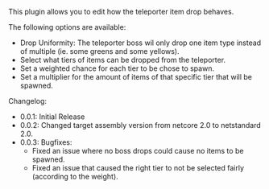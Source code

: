 This plugin allows you to edit how the teleporter item drop behaves.

The following options are available:
 - Drop Uniformity: The teleporter boss wil only drop one item type instead of multiple (ie. some greens and some yellows).
 - Select what tiers of items can be dropped from the teleporter.
 - Set a weighted chance for each tier to be chose to spawn.
 - Set a multiplier for the amount of items of that specific tier that will be spawned.

Changelog:
 - 0.0.1: Initial Release
 - 0.0.2: Changed target assembly version from netcore 2.0 to netstandard 2.0.
 - 0.0.3: Bugfixes: 
	- Fixed an issue where no boss drops could cause no items to be spawned. 
	- Fixed an issue that caused the right tier to not be selected fairly (according to the weight).